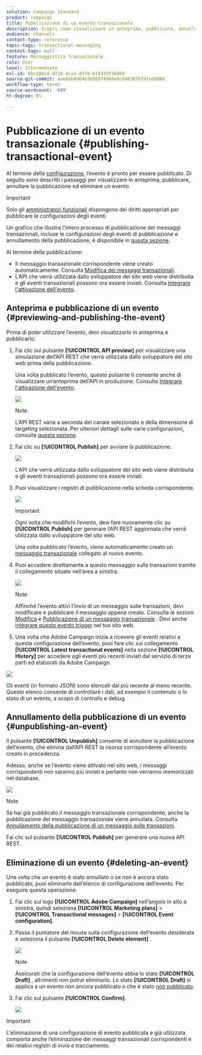 ```yaml
---
solution: Campaign Standard
product: campaign
title: Pubblicazione di un evento transazionale
description: Scopri come visualizzare in anteprima, pubblicare, annullare la pubblicazione ed eliminare una configurazione di un evento transazionale.
audience: channels
content-type: reference
topic-tags: transactional-messaging
context-tags: null
feature: Messaggistica transazionale
role: User
level: Intermediate
exl-id: 6bcd8dcd-d710-4ca3-937d-bf4339f36069
source-git-commit: aeeb6b4984b3bdd974960e8c6403876fdfedd886
workflow-type: tm+mt
source-wordcount: '609'
ht-degree: 8%

---
```


# Pubblicazione di un evento transazionale {#publishing-transactional-event}

Al termine della [configurazione](../../channels/using/configuring-transactional-event.md), l’evento è pronto per essere pubblicato. Di seguito sono descritti i passaggi per visualizzare in anteprima, pubblicare, annullare la pubblicazione ed eliminare un evento.

>[!IMPORTANT]
>
>Solo gli [amministratori funzionali](../../administration/using/users-management.md#functional-administrators) <!--being part of the **[!UICONTROL All]** [organizational unit](../../administration/using/organizational-units.md) -->dispongono dei diritti appropriati per pubblicare le configurazioni degli eventi.

Un grafico che illustra l’intero processo di pubblicazione dei messaggi transazionali, incluse le configurazioni degli eventi di pubblicazione e annullamento della pubblicazione, è disponibile in [questa sezione](../../channels/using/publishing-transactional-message.md).

Al termine della pubblicazione:
* Il messaggio transazionale corrispondente viene creato automaticamente. Consulta [Modifica dei messaggi transazionali](../../channels/using/editing-transactional-message.md).
* L’API che verrà utilizzata dallo sviluppatore del sito web viene distribuita e gli eventi transazionali possono ora essere inviati. Consulta [Integrare l&#39;attivazione dell&#39;evento](../../channels/using/getting-started-with-transactional-msg.md#integrate-event-trigger).

## Anteprima e pubblicazione di un evento {#previewing-and-publishing-the-event}

Prima di poter utilizzare l’evento, devi visualizzarlo in anteprima e pubblicarlo.

1. Fai clic sul pulsante **[!UICONTROL API preview]** per visualizzare una simulazione dell’API REST che verrà utilizzata dallo sviluppatore del sito web prima della pubblicazione.

   Una volta pubblicato l’evento, questo pulsante ti consente anche di visualizzare un’anteprima dell’API in produzione. Consulta [Integrare l&#39;attivazione dell&#39;evento](../../channels/using/getting-started-with-transactional-msg.md#integrate-event-trigger).

   ![](assets/message-center_api_preview.png)

   >[!NOTE]
   >
   >L’API REST varia a seconda del canale selezionato e della dimensione di targeting selezionata. Per ulteriori dettagli sulle varie configurazioni, consulta [questa sezione](../../channels/using/configuring-transactional-event.md#transactional-event-specific-configurations).

1. Fai clic su **[!UICONTROL Publish]** per avviare la pubblicazione.

   ![](assets/message-center_pub.png)

   L’API che verrà utilizzata dallo sviluppatore del sito web viene distribuita e gli eventi transazionali possono ora essere inviati.

1. Puoi visualizzare i registri di pubblicazione nella scheda corrispondente.

   ![](assets/message-center_logs.png)

   >[!IMPORTANT]
   >
   >Ogni volta che modifichi l’evento, devi fare nuovamente clic su **[!UICONTROL Publish]** per generare l’API REST aggiornata che verrà utilizzata dallo sviluppatore del sito web.

   Una volta pubblicato l’evento, viene automaticamente creato un [messaggio transazionale](../../channels/using/editing-transactional-message.md) collegato al nuovo evento.

1. Puoi accedere direttamente a questo messaggio sulle transazioni tramite il collegamento situato nell’area a sinistra.

   ![](assets/message-center_messagegeneration.png)

   >[!NOTE]
   >
   >Affinché l’evento attivi l’invio di un messaggio sulle transazioni, devi modificare e pubblicare il messaggio appena creato. Consulta le sezioni [Modifica](../../channels/using/editing-transactional-message.md) e [Pubblicazione di un messaggio transazionale](../../channels/using/publishing-transactional-message.md) . Devi anche [integrare questo evento trigger](../../channels/using/getting-started-with-transactional-msg.md#integrate-event-trigger) nel tuo sito web.

1. Una volta che Adobe Campaign inizia a ricevere gli eventi relativi a questa configurazione dell’evento, puoi fare clic sul collegamento **[!UICONTROL Latest transactional events]** nella sezione **[!UICONTROL History]** per accedere agli eventi più recenti inviati dal servizio di terze parti ed elaborati da Adobe Campaign.

![](assets/message-center_latest-events.png)

Gli eventi (in formato JSON) sono elencati dal più recente al meno recente. Questo elenco consente di controllare i dati, ad esempio il contenuto o lo stato di un evento, a scopo di controllo e debug.

## Annullamento della pubblicazione di un evento {#unpublishing-an-event}

Il pulsante **[!UICONTROL Unpublish]** consente di annullare la pubblicazione dell’evento, che elimina dall’API REST la risorsa corrispondente all’evento creato in precedenza.

Adesso, anche se l’evento viene attivato nel sito web, i messaggi corrispondenti non saranno più inviati e pertanto non verranno memorizzati nel database.

![](assets/message-center_unpublish.png)

>[!NOTE]
>
>Se hai già pubblicato il messaggio transazionale corrispondente, anche la pubblicazione del messaggio transazionale viene annullata. Consulta [Annullamento della pubblicazione di un messaggio sulle transazioni](../../channels/using/publishing-transactional-message.md#unpublishing-a-transactional-message).

Fai clic sul pulsante **[!UICONTROL Publish]** per generare una nuova API REST.

<!--## Transactional messaging publication process {#transactional-messaging-pub-process}

The chart below illustrates the transactional messaging publication process.

![](assets/message-center_pub-process.png)

For more on publishing, pausing and unpublishing a transactional message, see [this section](../../channels/using/publishing-transactional-message.md).-->

## Eliminazione di un evento {#deleting-an-event}

Una volta che un evento è stato annullato o se non è ancora stato pubblicato, puoi eliminarlo dall’elenco di configurazione dell’evento. Per eseguire questa operazione:

1. Fai clic sul logo **[!UICONTROL Adobe Campaign]** nell’angolo in alto a sinistra, quindi seleziona **[!UICONTROL Marketing plans]** > **[!UICONTROL Transactional messages]** > **[!UICONTROL Event configuration]**.
1. Passa il puntatore del mouse sulla configurazione dell’evento desiderata e seleziona il pulsante **[!UICONTROL Delete element]** .

   ![](assets/message-center_delete-button.png)

   >[!NOTE]
   >
   >Assicurati che la configurazione dell’evento abbia lo stato **[!UICONTROL Draft]** , altrimenti non potrai eliminarlo. Lo stato **[!UICONTROL Draft]** si applica a un evento non ancora pubblicato o che è stato [non pubblicato](#unpublishing-an-event).

1. Fai clic sul pulsante **[!UICONTROL Confirm]**.

   ![](assets/message-center_delete-confirm.png)

>[!IMPORTANT]
>
>L’eliminazione di una configurazione di evento pubblicata e già utilizzata comporta anche l’eliminazione dei messaggi transazionali corrispondenti e dei relativi registri di invio e tracciamento.
